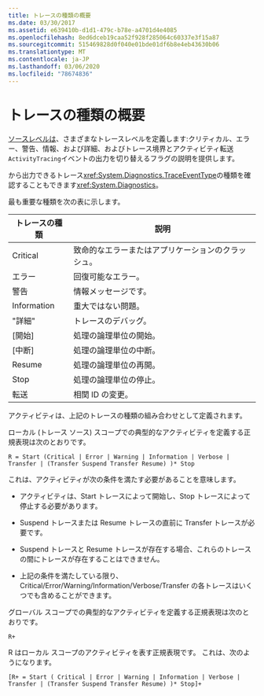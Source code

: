 ```yaml
---
title: トレースの種類の概要
ms.date: 03/30/2017
ms.assetid: e639410b-d1d1-479c-b78e-a4701d4e4085
ms.openlocfilehash: 8ed6dceb19caa52f928f285064c60337e3f15a87
ms.sourcegitcommit: 515469828d0f040e01bde01df6b8e4eb43630b06
ms.translationtype: MT
ms.contentlocale: ja-JP
ms.lasthandoff: 03/06/2020
ms.locfileid: "78674836"
---
```

# <a name="trace-type-summary"></a>トレースの種類の概要
[ソースレベルは](xref:System.Diagnostics.SourceLevels)、さまざまなトレースレベルを定義します:クリティカル、エラー、警告、情報、および詳細、およびトレース境界とアクティビティ転送`ActivityTracing`イベントの出力を切り替えるフラグの説明を提供します。  
  
 から出力できるトレース<xref:System.Diagnostics.TraceEventType>の種類を確認することもできます<xref:System.Diagnostics>。  
  
 最も重要な種類を次の表に示します。  
  
|トレースの種類|説明|  
|----------------|-----------------|  
|Critical|致命的なエラーまたはアプリケーションのクラッシュ。|  
|エラー|回復可能なエラー。|  
|警告|情報メッセージです。|  
|Information|重大ではない問題。|  
|"詳細"|トレースのデバッグ。|  
|[開始]|処理の論理単位の開始。|  
|[中断]|処理の論理単位の中断。|  
|Resume|処理の論理単位の再開。|  
|Stop|処理の論理単位の停止。|  
|転送|相関 ID の変更。|  
  
 アクティビティは、上記のトレースの種類の組み合わせとして定義されます。  
  
 ローカル (トレース ソース) スコープでの典型的なアクティビティを定義する正規表現は次のとおりです。  
  
 `R = Start (Critical | Error | Warning | Information | Verbose | Transfer | (Transfer Suspend Transfer Resume) )* Stop`  
  
 これは、アクティビティが次の条件を満たす必要があることを意味します。  
  
- アクティビティは、Start トレースによって開始し、Stop トレースによって停止する必要があります。  
  
- Suspend トレースまたは Resume トレースの直前に Transfer トレースが必要です。  
  
- Suspend トレースと Resume トレースが存在する場合、これらのトレースの間にトレースが存在することはできません。  
  
- 上記の条件を満たしている限り、Critical/Error/Warning/Information/Verbose/Transfer の各トレースはいくつでも含めることができます。  
  
 グローバル スコープでの典型的なアクティビティを定義する正規表現は次のとおりです。  
  
`R+`  
  
 R はローカル スコープのアクティビティを表す正規表現です。 これは、次のようになります。  
  
`[R+ = Start ( Critical | Error | Warning | Information | Verbose | Transfer | (Transfer Suspend Transfer Resume) )* Stop]+`
